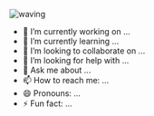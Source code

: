 ![waving](https://capsule-render.vercel.app/api?type=waving&height=200&text=PARK%20YOUNG%20GYU&color=gradient)

- 🔭 I’m currently working on ...
- 🌱 I’m currently learning ...
- 👯 I’m looking to collaborate on ...
- 🤔 I’m looking for help with ...
- 💬 Ask me about ...
- 📫 How to reach me: ...
- 😄 Pronouns: ...
- ⚡ Fun fact: ...
